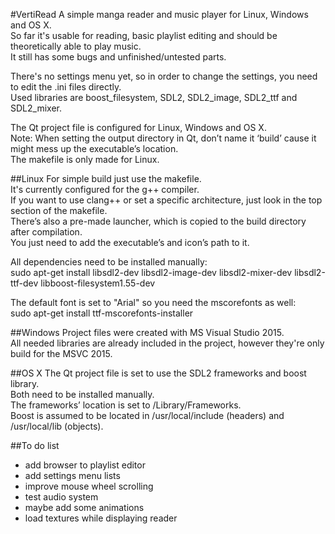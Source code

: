 #VertiRead
A simple manga reader and music player for Linux, Windows and OS X.  
So far it's usable for reading, basic playlist editing and should be theoretically able to play music.  
It still has some bugs and unfinished/untested parts.  

There's no settings menu yet, so in order to change the settings, you need to edit the .ini files directly.  
Used libraries are boost_filesystem, SDL2, SDL2_image, SDL2_ttf and SDL2_mixer.  

The Qt project file is configured for Linux, Windows and OS X.  
Note: When setting the output directory in Qt, don’t name it ‘build’ cause it might mess up the executable’s location.  
The makefile is only made for Linux.  

##Linux
For simple build just use the makefile.  
It's currently configured for the g++ compiler.  
If you want to use clang++ or set a specific architecture, just look in the top section of the makefile.  
There’s also a pre-made launcher, which is copied to the build directory after compilation.  
You just need to add the executable’s and icon’s path to it.  

All dependencies need to be installed manually:  
sudo apt-get install libsdl2-dev libsdl2-image-dev libsdl2-mixer-dev libsdl2-ttf-dev libboost-filesystem1.55-dev  

The default font is set to "Arial" so you need the mscorefonts as well:  
sudo apt-get install ttf-mscorefonts-installer 

##Windows
Project files were created with MS Visual Studio 2015.  
All needed libraries are already included in the project, however they're only build for the MSVC 2015.  

##OS X
The Qt project file is set to use the SDL2 frameworks and boost library.  
Both need to be installed manually.  
The frameworks’ location is set to /Library/Frameworks.  
Boost is assumed to be located in /usr/local/include (headers) and /usr/local/lib (objects).  

##To do list
- add browser to playlist editor
- add settings menu lists
- improve mouse wheel scrolling
- test audio system
- maybe add some animations
- load textures while displaying reader
